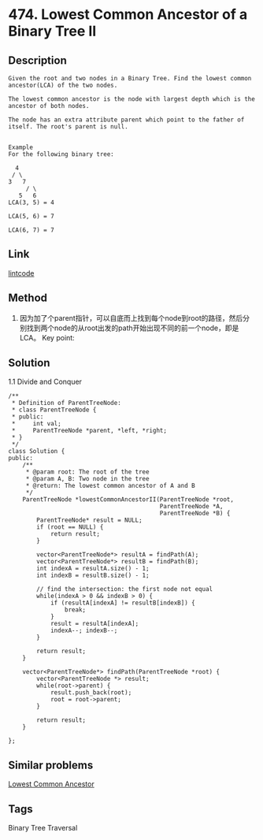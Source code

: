 # 474. Lowest Common Ancestor of a Binary Tree II

## Description
~~~
Given the root and two nodes in a Binary Tree. Find the lowest common ancestor(LCA) of the two nodes.

The lowest common ancestor is the node with largest depth which is the ancestor of both nodes.

The node has an extra attribute parent which point to the father of itself. The root's parent is null.


Example
For the following binary tree:

  4
 / \
3   7
     / \
   5   6
LCA(3, 5) = 4

LCA(5, 6) = 7

LCA(6, 7) = 7

~~~

## Link
[lintcode](https://www.lintcode.com/problem/lowest-common-ancestor-ii)

## Method
1. 因为加了个parent指针，可以自底而上找到每个node到root的路径，然后分别找到两个node的从root出发的path开始出现不同的前一个node，即是LCA。
Key point:  

## Solution
1.1 Divide and Conquer 
~~~
/**
 * Definition of ParentTreeNode:
 * class ParentTreeNode {
 * public:
 *     int val;
 *     ParentTreeNode *parent, *left, *right;
 * }
 */
class Solution {
public:
    /**
     * @param root: The root of the tree
     * @param A, B: Two node in the tree
     * @return: The lowest common ancestor of A and B
     */
    ParentTreeNode *lowestCommonAncestorII(ParentTreeNode *root,
                                           ParentTreeNode *A,
                                           ParentTreeNode *B) {
        ParentTreeNode* result = NULL;
        if (root == NULL) {
            return result;
        }

        vector<ParentTreeNode*> resultA = findPath(A);
        vector<ParentTreeNode*> resultB = findPath(B);
        int indexA = resultA.size() - 1;
        int indexB = resultB.size() - 1;

        // find the intersection: the first node not equal
        while(indexA > 0 && indexB > 0) {
            if (resultA[indexA] != resultB[indexB]) {
                break;
            }
            result = resultA[indexA];
            indexA--; indexB--;
        }

        return result;        
    }

    vector<ParentTreeNode*> findPath(ParentTreeNode *root) {
        vector<ParentTreeNode *> result;
        while(root->parent) {
            result.push_back(root);
            root = root->parent;
        }

        return result;
    }

};
~~~

## Similar problems
[Lowest Common Ancestor](https://www.lintcode.com/problem/lowest-common-ancestor-of-a-binary-tree/)


## Tags
Binary Tree Traversal
